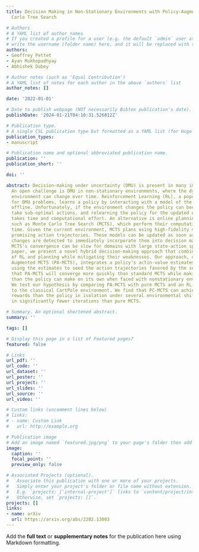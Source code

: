 ```yaml
---
title: Decision Making in Non-Stationary Environments with Policy-Augmented Monte
  Carlo Tree Search

# Authors
# A YAML list of author names
# If you created a profile for a user (e.g. the default `admin` user at `content/authors/admin/`), 
# write the username (folder name) here, and it will be replaced with their full name and linked to their profile.
authors:
- Geoffrey Pettet
- Ayan Mukhopadhyay
- Abhishek Dubey

# Author notes (such as 'Equal Contribution')
# A YAML list of notes for each author in the above `authors` list
author_notes: []

date: '2022-01-01'

# Date to publish webpage (NOT necessarily Bibtex publication's date).
publishDate: '2024-01-21T04:10:31.526812Z'

# Publication type.
# A single CSL publication type but formatted as a YAML list (for Hugo requirements).
publication_types:
- manuscript

# Publication name and optional abbreviated publication name.
publication: ''
publication_short: ''

doi: ''

abstract: Decision-making under uncertainty (DMU) is present in many important problems.
  An open challenge is DMU in non-stationary environments, where the dynamics of the
  environment can change over time. Reinforcement Learning (RL), a popular approach
  for DMU problems, learns a policy by interacting with a model of the environment
  offline. Unfortunately, if the environment changes the policy can become stale and
  take sub-optimal actions, and relearning the policy for the updated environment
  takes time and computational effort. An alternative is online planning approaches
  such as Monte Carlo Tree Search (MCTS), which perform their computation at decision
  time. Given the current environment, MCTS plans using high-fidelity models to determine
  promising action trajectories. These models can be updated as soon as environmental
  changes are detected to immediately incorporate them into decision making. However,
  MCTS's convergence can be slow for domains with large state-action spaces. In this
  paper, we present a novel hybrid decision-making approach that combines the strengths
  of RL and planning while mitigating their weaknesses. Our approach, called Policy
  Augmented MCTS (PA-MCTS), integrates a policy's actin-value estimates into MCTS,
  using the estimates to seed the action trajectories favored by the search. We hypothesize
  that PA-MCTS will converge more quickly than standard MCTS while making better decisions
  than the policy can make on its own when faced with nonstationary environments.
  We test our hypothesis by comparing PA-MCTS with pure MCTS and an RL agent applied
  to the classical CartPole environment. We find that PC-MCTS can achieve higher cumulative
  rewards than the policy in isolation under several environmental shifts while converging
  in significantly fewer iterations than pure MCTS.

# Summary. An optional shortened abstract.
summary: ''

tags: []

# Display this page in a list of Featured pages?
featured: false

# Links
url_pdf: ''
url_code: ''
url_dataset: ''
url_poster: ''
url_project: ''
url_slides: ''
url_source: ''
url_video: ''

# Custom links (uncomment lines below)
# links:
# - name: Custom Link
#   url: http://example.org

# Publication image
# Add an image named `featured.jpg/png` to your page's folder then add a caption below.
image:
  caption: ''
  focal_point: ''
  preview_only: false

# Associated Projects (optional).
#   Associate this publication with one or more of your projects.
#   Simply enter your project's folder or file name without extension.
#   E.g. `projects: ['internal-project']` links to `content/project/internal-project/index.md`.
#   Otherwise, set `projects: []`.
projects: []
links:
- name: arXiv
  url: https://arxiv.org/abs/2202.13003
---
```


Add the **full text** or **supplementary notes** for the publication here using Markdown formatting.
